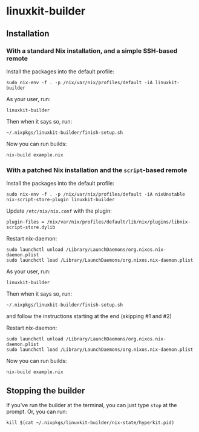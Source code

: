 # linuxkit-builder

## Installation

### With a standard Nix installation, and a simple SSH-based remote

Install the packages into the default profile:

    sudo nix-env -f . -p /nix/var/nix/profiles/default -iA linuxkit-builder

As your user, run:

    linuxkit-builder

Then when it says so, run:

    ~/.nixpkgs/linuxkit-builder/finish-setup.sh

Now you can run builds:

    nix-build example.nix

### With a patched Nix installation and the `script`-based remote

Install the packages into the default profile:

    sudo nix-env -f . -p /nix/var/nix/profiles/default -iA nixUnstable nix-script-store-plugin linuxkit-builder

Update `/etc/nix/nix.conf` with the plugin:

    plugin-files = /nix/var/nix/profiles/default/lib/nix/plugins/libnix-script-store.dylib

Restart nix-daemon:

    sudo launchctl unload /Library/LaunchDaemons/org.nixos.nix-daemon.plist
    sudo launchctl load /Library/LaunchDaemons/org.nixos.nix-daemon.plist

As your user, run:

    linuxkit-builder

Then when it says so, run:

    ~/.nixpkgs/linuxkit-builder/finish-setup.sh

and follow the instructions starting at the end (skipping #1 and #2)

Restart nix-daemon:

    sudo launchctl unload /Library/LaunchDaemons/org.nixos.nix-daemon.plist
    sudo launchctl load /Library/LaunchDaemons/org.nixos.nix-daemon.plist

Now you can run builds:

    nix-build example.nix

## Stopping the builder

If you've run the builder at the terminal, you can just type `stop` at
the prompt. Or, you can run:

    kill $(cat ~/.nixpkgs/linuxkit-builder/nix-state/hyperkit.pid)
